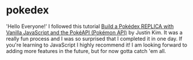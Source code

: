 # pokedex

'Hello Everyone!'
I followed this tutorial [Build a Pokédex REPLICA with Vanilla JavaScript and the PokéAPI (Pokémon API)](https://www.youtube.com/watch?v=wXjSaZb67n8&t=252s) by Justin Kim. 
It was a really fun process and I was so surprised that I completed it in one day. 
If you're learning to JavaScript I highly recommend it! I am looking forward to adding more features in the future, but for now gotta catch 'em all. 









